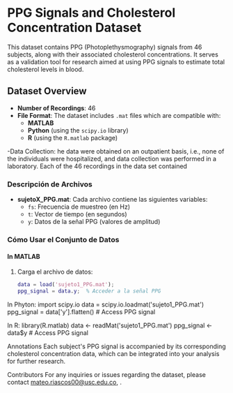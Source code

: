 # PPG Signals and Cholesterol Concentration Dataset

This dataset contains PPG (Photoplethysmography) signals from 46 subjects, along with their associated cholesterol concentrations. It serves as a validation tool for research aimed at using PPG signals to estimate total cholesterol levels in blood.

## Dataset Overview

- **Number of Recordings**: 46
- **File Format**: The dataset includes `.mat` files which are compatible with:
  - **MATLAB**
  - **Python** (using the `scipy.io` library)
  - **R** (using the `R.matlab` package)

-Data Collection:
he data were obtained on an outpatient basis, i.e., none of the individuals were hospitalized, and data collection was performed in a laboratory. Each of the 46 recordings in the data set contained 

### Descripción de Archivos
- **sujetoX_PPG.mat**: Cada archivo contiene las siguientes variables:
  - `fs`: Frecuencia de muestreo (en Hz)
  - `t`: Vector de tiempo (en segundos)
  - `y`: Datos de la señal PPG (valores de amplitud)

### Cómo Usar el Conjunto de Datos

#### In MATLAB
1. Carga el archivo de datos:
   ```matlab
   data = load('sujeto1_PPG.mat');
   ppg_signal = data.y;  % Acceder a la señal PPG
   
In Phyton:
import scipy.io
data = scipy.io.loadmat('sujeto1_PPG.mat')
ppg_signal = data['y'].flatten()  # Access PPG signal


In R:
library(R.matlab)
data <- readMat('sujeto1_PPG.mat')
ppg_signal <- data$y  # Access PPG signal

Annotations
Each subject's PPG signal is accompanied by its corresponding cholesterol concentration data, which can be integrated into your analysis for further research.

Contributors
For any inquiries or issues regarding the dataset, please contact mateo.riascos00@usc.edu.co, .

